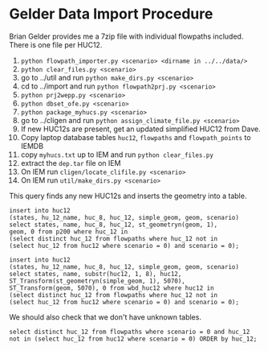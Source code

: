 Gelder Data Import Procedure
============================

Brian Gelder provides me a 7zip file with individual flowpaths included.  There
is one file per HUC12.

1. `python flowpath_importer.py <scenario> <dirname in ../../data/>`
1. `python clear_files.py <scenario>`
1. go to ../util and run `python make_dirs.py <scenario>`
1. cd to ../import and run `python flowpath2prj.py <scenario>`
1. `python prj2wepp.py <scenario>`
1. `python dbset_ofe.py <scenario>`
1. `python package_myhucs.py <scenario>`
1. go to ../cligen and run `python assign_climate_file.py <scenario>`
1. If new HUC12s are present, get an updated simplified HUC12 from Dave.
1. Copy laptop database tables `huc12`, `flowpaths` and `flowpath_points` to IEMDB
1. copy `myhucs.txt` up to IEM and run `python clear_files.py`
1. extract the `dep.tar` file on IEM
1. On IEM run `cligen/locate_clifile.py <scenario>`
1. On IEM run `util/make_dirs.py <scenario>`

This query finds any new HUC12s and inserts the geometry into a table.

    insert into huc12
    (states, hu_12_name, huc_8, huc_12, simple_geom, geom, scenario)
    select states, name, huc_8, huc_12, st_geometryn(geom, 1),
    geom, 0 from p200 where huc_12 in
    (select distinct huc_12 from flowpaths where huc_12 not in
    (select huc_12 from huc12 where scenario = 0) and scenario = 0);

    insert into huc12
    (states, hu_12_name, huc_8, huc_12, simple_geom, geom, scenario)
    select states, name, substr(huc12, 1, 8), huc12,
    ST_Transform(st_geometryn(simple_geom, 1), 5070),
    ST_Transform(geom, 5070), 0 from wbd_huc12 where huc12 in
    (select distinct huc_12 from flowpaths where huc_12 not in
    (select huc_12 from huc12 where scenario = 0) and scenario = 0);

We should also check that we don't have unknown tables.

    select distinct huc_12 from flowpaths where scenario = 0 and huc_12 not in (select huc_12 from huc12 where scenario = 0) ORDER by huc_12;
